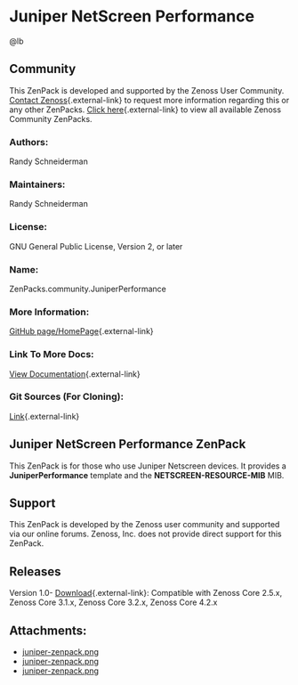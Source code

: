 # Juniper NetScreen Performance

@lb[](img/zenpack-juniper-zenpack.png)

## Community

This ZenPack is developed and supported by the Zenoss User Community.
[Contact Zenoss](https://tryit.zenoss.com/zenpack-contact/){.external-link} to
request more information regarding this or any other ZenPacks. [Click here](https://zenoss.com/product/zenpacks?f%5B0%5D=im_field_zenpack_category:1021){.external-link} to
view all available Zenoss Community ZenPacks.

### Authors:

Randy Schneiderman

### Maintainers:

Randy Schneiderman

### License:

GNU General Public License, Version 2, or later

### Name:

ZenPacks.community.JuniperPerformance

### More Information:

[GitHub page/HomePage](http://community.zenoss.org/docs/DOC-3449){.external-link}

### Link To More Docs:

[View Documentation](http://community.zenoss.org/docs/DOC-3449){.external-link}

### Git Sources (For Cloning):

[Link](https://github.com/zenoss/ZenPacks.community.JuniperPerformance.git){.external-link}

## Juniper NetScreen Performance ZenPack

This ZenPack is for those who use Juniper Netscreen devices. It provides
a **JuniperPerformance** template and the **NETSCREEN-RESOURCE-MIB**
MIB.

## Support

This ZenPack is developed by the Zenoss user community and supported via
our online forums. Zenoss, Inc. does not provide direct support for this
ZenPack.

## Releases

Version 1.0- [Download](https://storage.googleapis.com/zenpacks/ZenPacks.community.JuniperPerformance/1.0/ZenPacks.community.JuniperPerformance-1.0.egg){.external-link}:   Compatible with Zenoss Core 2.5.x, Zenoss Core 3.1.x, Zenoss Core
    3.2.x, Zenoss Core 4.2.x

## Attachments:

-   [juniper-zenpack.png](img/zenpack-juniper-zenpack.png)
-   [juniper-zenpack.png](img/zenpack-juniper-zenpack.png)
-   [juniper-zenpack.png](img/zenpack-juniper-zenpack.png)

